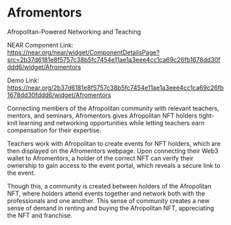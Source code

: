 # Afromentors
Afropolitan-Powered Networking and Teaching

NEAR Component Link: https://near.org/near/widget/ComponentDetailsPage?src=2b37d6181e8f5757c38b5fc7454e11ae1a3eee4cc1ca69c26fb1678dd30fddd6/widget/Afromentors

Demo Link: https://near.org/2b37d6181e8f5757c38b5fc7454e11ae1a3eee4cc1ca69c26fb1678dd30fddd6/widget/Afromentors

Connecting members of the Afropolitan community with relevant teachers, mentors, and seminars, Afromentors gives Afropolitan NFT holders tight-knit learning and networking opportunities while letting teachers earn compensation for their expertise.

Teachers work with Afropolitan to create events for NFT holders, which are then displayed on the Afromentors webpage. Upon connecting their Web3 wallet to Afromentors, a holder of the correct NFT can verify their ownership to gain access to the event portal, which reveals a secure link to the event.

Though this, a community is created between holders of the Afropolitan NFT, where holders attend events together and network both with the professionals and one another. This sense of community creates a new sense of demand in renting and buying the Afropolitan NFT, appreciating the NFT and franchise.
